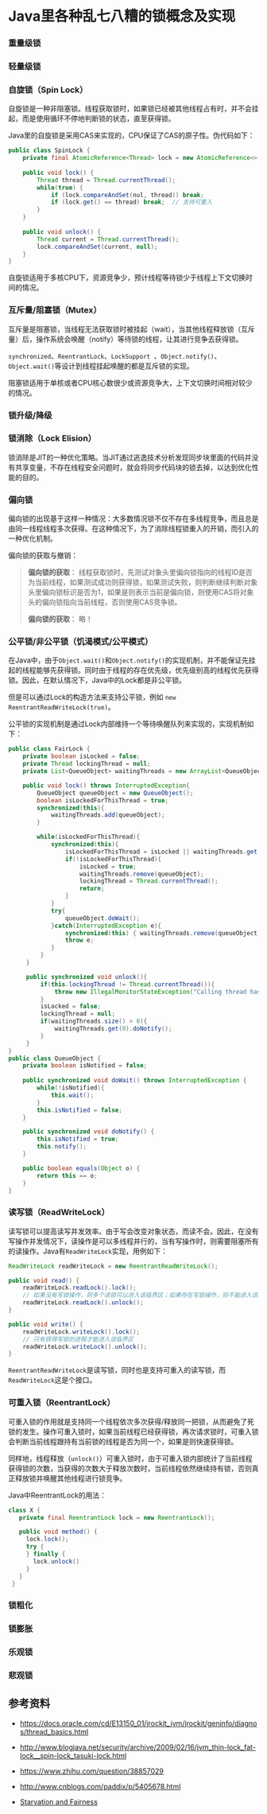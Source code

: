 # Java里各种乱七八糟的锁概念及实现

### 重量级锁

### 轻量级锁

### 自旋锁（Spin Lock）

自旋锁是一种非阻塞锁。线程获取锁时，如果锁已经被其他线程占有时，并不会挂起，而是使用循环不停地判断锁的状态，直至获得锁。

Java里的自旋锁是采用CAS来实现的，CPU保证了CAS的原子性。伪代码如下：

```Java
public class SpinLock {
    private final AtomicReference<Thread> lock = new AtomicReference<>(null);
    
    public void lock() {
        Thread thread = Thread.currentThread();
        while(true) {
            if (lock.compareAndSet(nul, thread)) break;
            if (lock.get() == thread) break;  // 支持可重入
        }
    }
    
    public void unlock() {
        Thread current = Thread.currentThread();  
    	lock.compareAndSet(current, null);  
    }
}
```

自旋锁适用于多核CPU下，资源竞争少，预计线程等待锁少于线程上下文切换时间的情况。

### 互斥量/阻塞锁（Mutex）

互斥量是阻塞锁，当线程无法获取锁时被挂起（wait），当其他线程释放锁（互斥量）后，操作系统会唤醒（notify）等待锁的线程，让其进行竞争去获得锁。

`synchronized`、`ReentrantLock`、`LockSupport `、`Object.notify()`、`Object.wait()`等设计到线程挂起唤醒的都是互斥锁的实现。

阻塞锁适用于单核或者CPU核心数很少或资源竞争大，上下文切换时间相对较少的情况。

### 锁升级/降级

### 锁消除（Lock Elision）

锁消除是JIT的一种优化策略。当JIT通过逃逸技术分析发现同步块里面的代码并没有共享变量，不存在线程安全问题时，就会将同步代码块的锁去掉，以达到优化性能的目的。

### 偏向锁

偏向锁的出现基于这样一种情况：大多数情况锁不仅不存在多线程竞争，而且总是由同一线程线程多次获得。在这种情况下，为了消除线程锁重入的开销，而引入的一种优化机制。

偏向锁的获取与撤销：

> **偏向锁的获取**： 线程获取锁时，先测试对象头里偏向锁指向的线程ID是否为当前线程，如果测试成功则获得锁，如果测试失败，则判断继续判断对象头里偏向锁标识是否为1，如果是则表示当前是偏向锁，则使用CAS将对象头的偏向锁指向当前线程，否则使用CAS竞争锁。
>
> **偏向锁的获取**： 略！

### 公平锁/非公平锁（饥渴模式/公平模式）

在Java中，由于`Object.wait()`和`Object.notify()`的实现机制，并不能保证先挂起的线程能够先获得锁。同时由于线程的存在优先级，优先级别高的线程优先获得锁。因此，在默认情况下，Java中的Lock都是非公平锁。

但是可以通过Lock的构造方法来支持公平锁，例如 `new ReentrantReadWriteLock(true)`。

公平锁的实现机制是通过Lock内部维持一个等待唤醒队列来实现的，实现机制如下：

```Java
public class FairLock {
    private boolean isLocked = false;
    private Thread lockingThread = null;
    private List<QueueObject> waitingThreads = new ArrayList<QueueObject>();

    public void lock() throws InterruptedException{
        QueueObject queueObject = new QueueObject();
        boolean isLockedForThisThread = true;
        synchronized(this){
            waitingThreads.add(queueObject);
        }

        while(isLockedForThisThread){
            synchronized(this){
                isLockedForThisThread = isLocked || waitingThreads.get(0) != queueObject;
                if(!isLockedForThisThread){
                    isLocked = true;
                    waitingThreads.remove(queueObject);
                    lockingThread = Thread.currentThread();
                    return;
                }
            }
            try{
                queueObject.doWait();
            }catch(InterruptedException e){
                synchronized(this) { waitingThreads.remove(queueObject); }
                throw e;
            }
         }
     }

     public synchronized void unlock(){
         if(this.lockingThread != Thread.currentThread()){
             throw new IllegalMonitorStateException("Calling thread has not locked this lock");
         }
         isLocked = false;
         lockingThread = null;
         if(waitingThreads.size() > 0){
             waitingThreads.get(0).doNotify();
         }
     }
}
public class QueueObject {
    private boolean isNotified = false;
  
    public synchronized void doWait() throws InterruptedException {
        while(!isNotified){
            this.wait();
        }
        this.isNotified = false;
    }

    public synchronized void doNotify() {
        this.isNotified = true;
        this.notify();
    }

    public boolean equals(Object o) {
        return this == o;
    }
}
```

### 读写锁（ReadWriteLock）

读写锁可以提高读写并发效率。由于写会改变对象状态，而读不会。因此，在没有写操作并发情况下，读操作是可以多线程并行的，当有写操作时，则需要阻塞所有的读操作。Java有`ReadWriteLock`实现，用例如下：

```Java
ReadWriteLock readWriteLock = new ReentrantReadWriteLock();

public void read() {
    readWriteLock.readLock().lock();
    // 如果没有写锁操作，则多个读锁可以进入该临界区；如果存在写锁操作，则不能进入该临界区
    readWriteLock.readLock().unlock();   
}

public void write() {
    readWriteLock.writeLock().lock();
    // 只有获得写锁的进程才能进入该临界区
    readWriteLock.writeLock().unlock();    
}
```

`ReentrantReadWriteLock`是读写锁，同时也是支持可重入的读写锁，而`ReadWriteLock`这是个接口。

### 可重入锁（ReentrantLock）

可重入锁的作用就是支持同一个线程依次多次获得/释放同一把锁，从而避免了死锁的发生。操作可重入锁时，如果当前线程已经获得锁，再次请求锁时，可重入锁会判断当前线程跟持有当前锁的线程是否为同一个，如果是则快速获得锁。

同样地，线程释放（`unlock()`）可重入锁时，由于可重入锁内部统计了当前线程获得锁的次数，当获得的次数大于释放次数时，当前线程依然继续持有锁，否则真正释放锁并唤醒其他线程进行锁竞争。

Java中ReentrantLock的用法：

```Java
class X {
   private final ReentrantLock lock = new ReentrantLock();

   public void method() {
     lock.lock(); 
     try {
     } finally {
       lock.unlock()
     }
   }
 }
```

### 锁粗化

### 锁膨胀

### 乐观锁

### 悲观锁


## 参考资料

* https://docs.oracle.com/cd/E13150_01/jrockit_jvm/jrockit/geninfo/diagnos/thread_basics.html

* http://www.blogjava.net/security/archive/2009/02/16/jvm_thin-lock_fat-lock__spin-lock_tasuki-lock.html

* https://www.zhihu.com/question/38857029

* http://www.cnblogs.com/paddix/p/5405678.html

* [Starvation and Fairness](http://tutorials.jenkov.com/java-concurrency/starvation-and-fairness.html)

  ​
